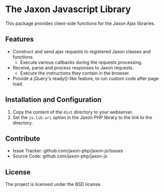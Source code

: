 The Jaxon Javascript Library
============================

This package provides client-side functions for the Jaxon Ajax libraries.

Features
--------

- Construct and send ajax requests to registered Jaxon classes and functions.
  - Execute various callbacks during the requests processing.
- Receive, parse and process responses to Jaxon requests.
  - Execute the instructions they contain in the browser.
- Provide a jQuery's ready()-like feature, to run custom code after page load.

Installation and Configuration
------------------------------

1. Copy the content of the `dist` directory to your webserver.
2. Set the `js.lib.uri` option in the Jaxon PHP library to the link to the directory.

Contribute
----------

- Issue Tracker: github.com/jaxon-php/jaxon-js/issues
- Source Code: github.com/jaxon-php/jaxon-js

License
-------

The project is licensed under the BSD license.
